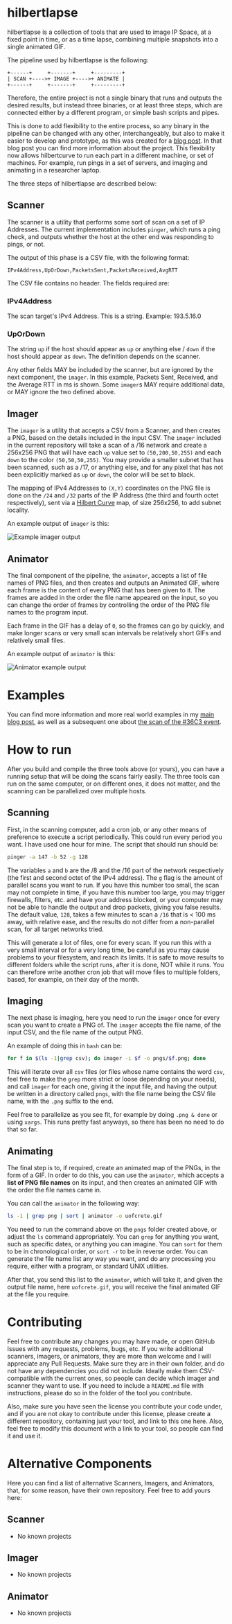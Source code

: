 # hilbertlapse
hilbertlapse is a collection of tools that are used to image IP Space, at a
fixed point in time, or as a time lapse, combining multiple snapshots into a
single animated GIF.

The pipeline used by hilbertlapse is the following:

```
+------+     +-------+     +---------+
| SCAN +---->+ IMAGE +---->+ ANIMATE |
+------+     +-------+     +---------+
```

Therefore, the entire project is not a single binary that runs and outputs the
desired results, but instead three binaries, or at least three steps, which are
connected either by a different program, or simple bash scripts and pipes.

This is done to add flexibility to the entire process, so any binary in the
pipeline can be changed with any other, interchangeably, but also to make it
easier to develop and prototype, as this was created for a [blog
post](https://blog.daknob.net/mapping-the-greek-inet-oct-19/). In that blog
post you can find more information about the project. This flexibility now
allows hilbertcurve to run each part in a different machine, or set of
machines. For example, run pings in a set of servers, and imaging and animating
in a researcher laptop.

The three steps of hilbertlapse are described below:

## Scanner
The scanner is a utility that performs some sort of scan on a set of IP
Addresses. The current implementation includes `pinger`, which runs a ping
check, and outputs whether the host at the other end was responding to pings,
or not.

The output of this phase is a CSV file, with the following format:

```
IPv4Address,UpOrDown,PacketsSent,PacketsReceived,AvgRTT
```

The CSV file contains no header. The fields required are:

### IPv4Address
The scan target's IPv4 Address. This is a string. Example: 193.5.16.0

### UpOrDown
The string `up` if the host should appear as `up` or anything else / `down` if
the host should appear as `down`. The definition depends on the scanner.

Any other fields MAY be included by the scanner, but are ignored by the next
component, the `imager`. In this example, Packets Sent, Received, and the
Average RTT in ms is shown. Some `imager`s MAY require additional data, or MAY
ignore the two defined above.

## Imager
The `imager` is a utility that accepts a CSV from a Scanner, and then creates a
PNG, based on the details included in the input CSV. The `imager` included in
the current repository will take a scan of a /16 network and create a 256x256
PNG that will have each `up` value set to `(50,200,50,255)` and each `down` to
the color `(50,50,50,255)`. You may provide a smaller subnet that has been
scanned, such as a /17, or anything else, and for any pixel that has not been
explicitly marked as `up` or `down`, the color will be set to black.

The mapping of IPv4 Addresses to `(X,Y)` coordinates on the PNG file is done on
the `/24` and `/32` parts of the IP Address (the third and fourth octet
respectively), sent via a [Hilbert
Curve](https://en.wikipedia.org/wiki/Hilbert_curve) map, of size 256x256, to
add subnet locality.

An example output of `imager` is this:

![Example imager
output](https://blog.daknob.net/content/images/2019/11/04/uoc.png)

## Animator
The final component of the pipeline, the `animator`, accepts a list of file
names of PNG files, and then creates and outputs an Animated GIF, where each
frame is the content of every PNG that has been given to it. The frames are
added in the order the file name appeared on the input, so you can change the
order of frames by controlling the order of the PNG file names to the program
input.

Each frame in the GIF has a delay of `0`, so the frames can go by quickly, and
make longer scans or very small scan intervals be relatively short GIFs and
relatively small files.

An example output of `animator` is this:

![Animator example
output](https://blog.daknob.net/content/images/2020/01/03/36C3.gif)

# Examples
You can find more information and more real world examples in my [main blog
post](https://blog.daknob.net/mapping-the-greek-inet-oct-19/), as well as a
subsequent one about [the scan of the #36C3
event](https://blog.daknob.net/mapping-36c3/).

# How to run
After you build and compile the three tools above (or yours), you can have a
running setup that will be doing the scans fairly easily. The three tools can
run on the same computer, or on different ones, it does not matter, and the
scanning can be parallelized over multiple hosts.

## Scanning
First, in the scanning computer, add a cron job, or any other means of
preference to execute a script periodically. This could run every period you
want. I have used one hour for mine. The script that should run should be:

```bash
pinger -a 147 -b 52 -g 128
```

The variables `a` and `b` are the /8 and the /16 part of the network
respectively (the first and second octet of the IPv4 address). The `g` flag is
the amount of parallel scans you want to run. If you have this number too
small, the scan may not complete in time, if you have this number too large,
you may trigger firewalls, filters, etc. and have your address blocked, or your
computer may not be able to handle the output and drop packets, giving you
false results. The default value, `128`, takes a few minutes to scan a `/16`
that is < 100 ms away, with relative ease, and the results do not differ from a
non-parallel scan, for all target networks tried.

This will generate a lot of files, one for every scan. If you run this with a
very small interval or for a very long time, be careful as you may cause
problems to your filesystem, and reach its limits. It is safe to move results
to different folders while the script runs, after it is done, NOT while it
runs. You can therefore write another cron job that will move files to multiple
folders, based, for example, on their day of the month.

## Imaging
The next phase is imaging, here you need to run the `imager` once for every
scan you want to create a PNG of. The `imager` accepts the file name, of the
input CSV, and the file name of the output PNG.

An example of doing this in `bash` can be:

```bash
for f in $(ls -1|grep csv); do imager -i $f -o pngs/$f.png; done
```

This will iterate over all `csv` files (or files whose name contains the word
`csv`, feel free to make the `grep` more strict or loose depending on your
needs), and call `imager` for each one, giving it the input file, and having
the output be written in a directory called `pngs`, with the file name being
the CSV file name, with the `.png` suffix to the end.

Feel free to parallelize as you see fit, for example by doing `.png & done` or
using `xargs`. This runs pretty fast anyways, so there has been no need to do
that so far.

## Animating
The final step is to, if required, create an animated map of the PNGs, in the
form of a GIF. In order to do this, you can use the `animator`, which accepts
a **list of PNG file names** on its input, and then creates an animated GIF
with the order the file names came in.

You can call the `animator` in the following way:

```bash
ls -1 | grep png | sort | animator -o uofcrete.gif
```

You need to run the command above on the `pngs` folder created above, or adjust
the `ls` command appropriately. You can `grep` for anything you want, such as
specific dates, or anything you can imagine. You can `sort` for them to be in
chronological order, or `sort -r` to be in reverse order. You can generate the
file name list any way you want, and do any processing you require, either with
a program, or standard UNIX utilities.

After that, you send this list to the `animator`, which will take it, and given
the output file name, here `uofcrete.gif`, you will receive the final animated
GIF at the file you require.

# Contributing
Feel free to contribute any changes you may have made, or open GitHub Issues
with any requests, problems, bugs, etc. If you write additional scanners,
imagers, or animators, they are more than welcome and I will appreciate any
Pull Requests. Make sure they are in their own folder, and do not have any
dependencies you did not include. Ideally make them CSV-compatible with the
current ones, so people can decide which imager and scanner they want to use.
If you need to include a `README.md` file with instructions, please do so in
the folder of the tool you contribute.

Also, make sure you have seen the license you contribute your code under, and
if you are not okay to contribute under this license, please create a different
repository, containing just your tool, and link to this one here. Also, feel
free to modify this document with a link to your tool, so people can find it
and use it.

# Alternative Components
Here you can find a list of alternative Scanners, Imagers, and Animators, that,
for some reason, have their own repository. Feel free to add yours here:

## Scanner
* No known projects

## Imager
* No known projects

## Animator
* No known projects
